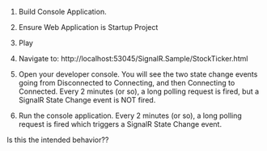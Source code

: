 1) Build Console Application.
 
2) Ensure Web Application is Startup Project
 
3) Play
 
4) Navigate to: http://localhost:53045/SignalR.Sample/StockTicker.html
 
5) Open your developer console.  You will see the two state change events going from Disconnected to Connecting, and then Connecting to Connected. Every 2 minutes (or so), a long polling request is fired, but a SignalR State Change event is NOT fired.
 
6) Run the console application.  Every 2 minutes (or so), a long polling request is fired which triggers a SignalR State Change event. 
 
Is this the intended behavior??
